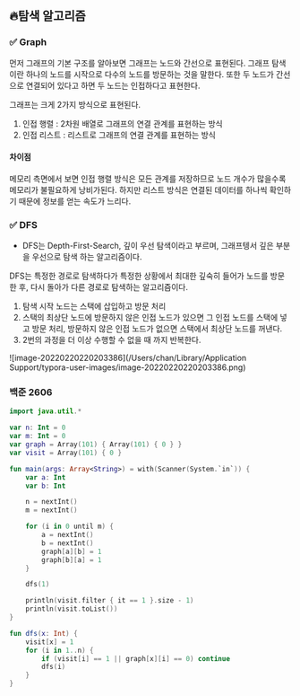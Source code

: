 ## 🔥탐색 알고리즘

### ✅ Graph

먼저 그래프의 기본 구조를 알아보면 그래프는 노드와 간선으로 표현된다. 그래프 탐색이란 하나의 노드를 시작으로 다수의 노드를 방문하는 것을 말한다. 또한 두 노드가 간선으로 연결되어 있다고 하면 두 노드는 인접하다고 표현한다.

그래프는 크게 2가지 방식으로 표현된다.

1. 인접 행렬 : 2차원 배열로 그래프의 연결 관계를 표현하는 방식
2. 인접 리스트 : 리스트로 그래프의 연결 관계를 표현하는 방식

#### 차이점

메모리 측면에서 보면 인접 행렬 방식은 모든 관계를 저장하므로 노드 개수가 많을수록 메모리가 불필요하게 낭비가된다. 하지만 리스트 방식은 연결된 데이터를 하나씩 확인하기 때문에 정보를 얻는 속도가 느리다.

### ✅ DFS

- DFS는 Depth-First-Search, 깊이 우선 탐색이라고 부르며, 그래프텡서 깊은 부분을 우선으로 탐색 하는 알고리즘이다.

DFS는 특정한 경로로 탐색하다가 특정한 상황에서 최대한 깊숙히 들어가 노드를 방문한 후, 다시 돌아가 다른 경로로 탐색하는 알고리즘이다.

1. 탐색 시작 노드는 스택에 삽입하고 방문 처리
2. 스택의 최상단 노드에 방문하지 않은 인접 노드가 있으면 그 인접 노드를 스택에 넣고 방문 처리, 방문하지 않은 인접 노드가 없으면 스택에서 최상단 노드를 꺼낸다.
3. 2번의 과정을 더 이상 수행할 수 없을 때 까지 반복한다.

![image-20220220220203386](/Users/chan/Library/Application Support/typora-user-images/image-20220220220203386.png)

### 백준 2606

~~~kotlin
import java.util.*

var n: Int = 0
var m: Int = 0
var graph = Array(101) { Array(101) { 0 } }
var visit = Array(101) { 0 }

fun main(args: Array<String>) = with(Scanner(System.`in`)) {
    var a: Int
    var b: Int

    n = nextInt()
    m = nextInt()

    for (i in 0 until m) {
        a = nextInt()
        b = nextInt()
        graph[a][b] = 1
        graph[b][a] = 1
    }

    dfs(1)

    println(visit.filter { it == 1 }.size - 1)
    println(visit.toList())
}

fun dfs(x: Int) {
    visit[x] = 1
    for (i in 1..n) {
        if (visit[i] == 1 || graph[x][i] == 0) continue
        dfs(i)
    }
}
~~~

